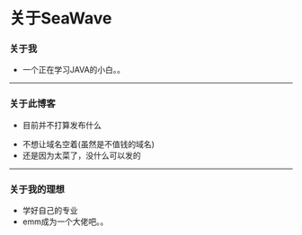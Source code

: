# 关于SeaWave


### 关于我
- 一个正在学习JAVA的小白。。
----
### 关于此博客
+ 目前并不打算发布什么
- 不想让域名空着(虽然是不值钱的域名)
- 还是因为太菜了，没什么可以发的
-----
### 关于我的理想
- 学好自己的专业
- emm成为一个大佬吧。。

